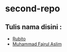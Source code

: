 # second-repo

## Tulis nama disini :
- [Rubito](https://github.com/Rubitojogja/Tugas-binar)
- [Muhammad Fajrul Aslim](https://github.com/fajrulaslim/first-repo)
